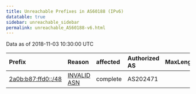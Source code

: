 ```yaml
---
title: Unreachable Prefixes in AS60188 (IPv6)
datatable: true
sidebar: unreachable_sidebar
permalink: unreachable_AS60188-v6.html
---
```


Data as of 2018-11-03 10:30:00 UTC


<div class="datatable-begin"></div>

| Prefix                                                         | Reason                                                                                                    | affected   | Authorized AS   |   MaxLength | Anchor                                         |   unreachable /48s |
|:---------------------------------------------------------------|:----------------------------------------------------------------------------------------------------------|:-----------|:----------------|------------:|:-----------------------------------------------|-------------------:|
| [2a0b:b87:ffd0::/48](https://stat.ripe.net/2a0b:b87:ffd0::/48) | [INVALID ASN](https://rpki-validator.ripe.net/announcement-preview?asn=AS60188&prefix=2a0b:b87:ffd0::/48) | complete   | AS202471        |          48 | [RIPE](unreachable_RIPE_NCC_RPKI_Root-v6.html) |                  1 |

<div class="datatable-end"></div>